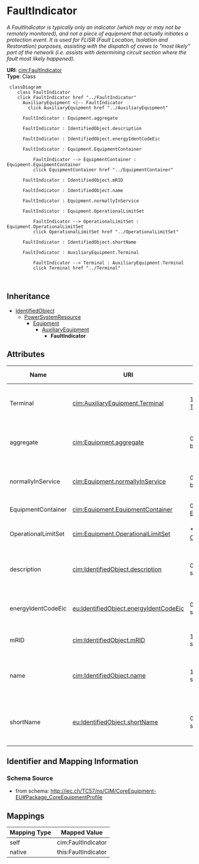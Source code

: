 # FaultIndicator


_A FaultIndicator is typically only an indicator (which may or may not be remotely monitored), and not a piece of equipment that actually initiates a protection event. It is used for FLISR (Fault Location, Isolation and Restoration) purposes, assisting with the dispatch of crews to "most likely" part of the network (i.e. assists with determining circuit section where the fault most likely happened)._





**URI**: [cim:FaultIndicator](http://iec.ch/TC57/CIM100#FaultIndicator)<br />
**Type**: Class




```mermaid
 classDiagram
    class FaultIndicator
    click FaultIndicator href "../FaultIndicator"
      AuxiliaryEquipment <|-- FaultIndicator
        click AuxiliaryEquipment href "../AuxiliaryEquipment"
      
      FaultIndicator : Equipment.aggregate
        
      FaultIndicator : IdentifiedObject.description
        
      FaultIndicator : IdentifiedObject.energyIdentCodeEic
        
      FaultIndicator : Equipment.EquipmentContainer
        
          FaultIndicator --> EquipmentContainer : Equipment.EquipmentContainer
          click EquipmentContainer href "../EquipmentContainer"
        
      FaultIndicator : IdentifiedObject.mRID
        
      FaultIndicator : IdentifiedObject.name
        
      FaultIndicator : Equipment.normallyInService
        
      FaultIndicator : Equipment.OperationalLimitSet
        
          FaultIndicator --> OperationalLimitSet : Equipment.OperationalLimitSet
          click OperationalLimitSet href "../OperationalLimitSet"
        
      FaultIndicator : IdentifiedObject.shortName
        
      FaultIndicator : AuxiliaryEquipment.Terminal
        
          FaultIndicator --> Terminal : AuxiliaryEquipment.Terminal
          click Terminal href "../Terminal"
        
      
```





## Inheritance
* [IdentifiedObject](IdentifiedObject.md)
    * [PowerSystemResource](PowerSystemResource.md)
        * [Equipment](Equipment.md)
            * [AuxiliaryEquipment](AuxiliaryEquipment.md)
                * **FaultIndicator**



## Attributes


| Name | URI | Cardinality and Range | Description | Inheritance |
| ---  | --- | --- | --- | --- |
| Terminal | [cim:AuxiliaryEquipment.Terminal](http://iec.ch/TC57/CIM100#AuxiliaryEquipment.Terminal) | 1 <br />  [Terminal](Terminal.md)  | The Terminal at the equipment where the AuxiliaryEquipment is attached | [AuxiliaryEquipment](AuxiliaryEquipment.md) |
| aggregate | [cim:Equipment.aggregate](http://iec.ch/TC57/CIM100#Equipment.aggregate) | 0..1 <br />  boolean  | The aggregate flag provides an alternative way of representing an aggregated ... | [Equipment](Equipment.md) |
| normallyInService | [cim:Equipment.normallyInService](http://iec.ch/TC57/CIM100#Equipment.normallyInService) | 0..1 <br />  boolean  | Specifies the availability of the equipment under normal operating conditions | [Equipment](Equipment.md) |
| EquipmentContainer | [cim:Equipment.EquipmentContainer](http://iec.ch/TC57/CIM100#Equipment.EquipmentContainer) | 0..1 <br />  [EquipmentContainer](EquipmentContainer.md)  | Container of this equipment | [Equipment](Equipment.md) |
| OperationalLimitSet | [cim:Equipment.OperationalLimitSet](http://iec.ch/TC57/CIM100#Equipment.OperationalLimitSet) | * <br />  [OperationalLimitSet](OperationalLimitSet.md)  | The operational limit sets associated with this equipment | [Equipment](Equipment.md) |
| description | [cim:IdentifiedObject.description](http://iec.ch/TC57/CIM100#IdentifiedObject.description) | 0..1 <br />  string  | The description is a free human readable text describing or naming the object | [IdentifiedObject](IdentifiedObject.md) |
| energyIdentCodeEic | [eu:IdentifiedObject.energyIdentCodeEic](http://iec.ch/TC57/CIM100-European#IdentifiedObject.energyIdentCodeEic) | 0..1 <br />  string  | The attribute is used for an exchange of the EIC code (Energy identification ... | [IdentifiedObject](IdentifiedObject.md) |
| mRID | [cim:IdentifiedObject.mRID](http://iec.ch/TC57/CIM100#IdentifiedObject.mRID) | 1 <br />  string  | Master resource identifier issued by a model authority | [IdentifiedObject](IdentifiedObject.md) |
| name | [cim:IdentifiedObject.name](http://iec.ch/TC57/CIM100#IdentifiedObject.name) | 1 <br />  string  | The name is any free human readable and possibly non unique text naming the o... | [IdentifiedObject](IdentifiedObject.md) |
| shortName | [eu:IdentifiedObject.shortName](http://iec.ch/TC57/CIM100-European#IdentifiedObject.shortName) | 0..1 <br />  string  | The attribute is used for an exchange of a human readable short name with len... | [IdentifiedObject](IdentifiedObject.md) |









## Identifier and Mapping Information







### Schema Source


* from schema: http://iec.ch/TC57/ns/CIM/CoreEquipment-EU#Package_CoreEquipmentProfile





## Mappings

| Mapping Type | Mapped Value |
| ---  | ---  |
| self | cim:FaultIndicator |
| native | this:FaultIndicator |




